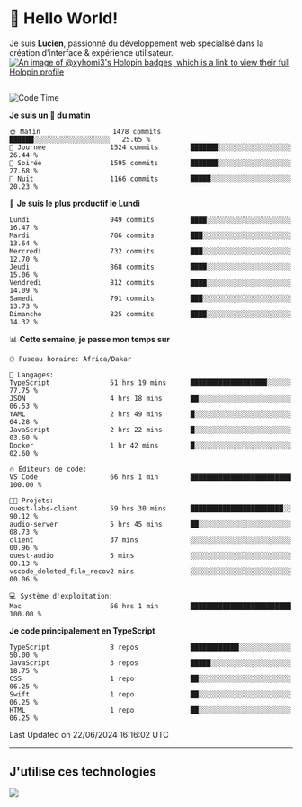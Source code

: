# 👋 Hello World!

Je suis **Lucien**, passionné du développement web spécialisé dans la création d'interface & expérience utilisateur.
[![An image of @xyhomi3's Holopin badges, which is a link to view their full Holopin profile](https://holopin.me/xyhomi3)](https://holopin.io/@xyhomi3)

##

<!--START_SECTION:waka-->
![Code Time](http://img.shields.io/badge/Code%20Time-1%2C428%20hrs%207%20mins-blue)

**Je suis un 🐤 du matin** 

```text
🌞 Matin                  1478 commits        ██████░░░░░░░░░░░░░░░░░░░   25.65 % 
🌆 Journée                1524 commits        ███████░░░░░░░░░░░░░░░░░░   26.44 % 
🌃 Soirée                 1595 commits        ███████░░░░░░░░░░░░░░░░░░   27.68 % 
🌙 Nuit                   1166 commits        █████░░░░░░░░░░░░░░░░░░░░   20.23 % 
```
📅 **Je suis le plus productif le Lundi** 

```text
Lundi                    949 commits         ████░░░░░░░░░░░░░░░░░░░░░   16.47 % 
Mardi                    786 commits         ███░░░░░░░░░░░░░░░░░░░░░░   13.64 % 
Mercredi                 732 commits         ███░░░░░░░░░░░░░░░░░░░░░░   12.70 % 
Jeudi                    868 commits         ████░░░░░░░░░░░░░░░░░░░░░   15.06 % 
Vendredi                 812 commits         ████░░░░░░░░░░░░░░░░░░░░░   14.09 % 
Samedi                   791 commits         ███░░░░░░░░░░░░░░░░░░░░░░   13.73 % 
Dimanche                 825 commits         ████░░░░░░░░░░░░░░░░░░░░░   14.32 % 
```


📊 **Cette semaine, je passe mon temps sur** 

```text
🕑︎ Fuseau horaire: Africa/Dakar

💬 Langages: 
TypeScript               51 hrs 19 mins      ███████████████████░░░░░░   77.75 % 
JSON                     4 hrs 18 mins       ██░░░░░░░░░░░░░░░░░░░░░░░   06.53 % 
YAML                     2 hrs 49 mins       █░░░░░░░░░░░░░░░░░░░░░░░░   04.28 % 
JavaScript               2 hrs 22 mins       █░░░░░░░░░░░░░░░░░░░░░░░░   03.60 % 
Docker                   1 hr 42 mins        █░░░░░░░░░░░░░░░░░░░░░░░░   02.60 % 

🔥 Éditeurs de code: 
VS Code                  66 hrs 1 min        █████████████████████████   100.00 % 

🐱‍💻 Projets: 
ouest-labs-client        59 hrs 30 mins      ███████████████████████░░   90.12 % 
audio-server             5 hrs 45 mins       ██░░░░░░░░░░░░░░░░░░░░░░░   08.73 % 
client                   37 mins             ░░░░░░░░░░░░░░░░░░░░░░░░░   00.96 % 
ouest-audio              5 mins              ░░░░░░░░░░░░░░░░░░░░░░░░░   00.13 % 
vscode_deleted_file_recov2 mins              ░░░░░░░░░░░░░░░░░░░░░░░░░   00.06 % 

💻 Système d'exploitation: 
Mac                      66 hrs 1 min        █████████████████████████   100.00 % 
```

**Je code principalement en TypeScript** 

```text
TypeScript               8 repos             ████████████░░░░░░░░░░░░░   50.00 % 
JavaScript               3 repos             █████░░░░░░░░░░░░░░░░░░░░   18.75 % 
CSS                      1 repo              ██░░░░░░░░░░░░░░░░░░░░░░░   06.25 % 
Swift                    1 repo              ██░░░░░░░░░░░░░░░░░░░░░░░   06.25 % 
HTML                     1 repo              ██░░░░░░░░░░░░░░░░░░░░░░░   06.25 % 
```




 Last Updated on 22/06/2024 16:16:02 UTC
<!--END_SECTION:waka-->
---

## J'utilise ces technologies

<p align="left">
  <a href="https://skillicons.dev">
    <img src="https://skillicons.dev/icons?i=ts,js,md,scss,tailwind,react,docker,express,astro,vite,nextjs,vercel,figma,ableton" />
  </a>
</p>

